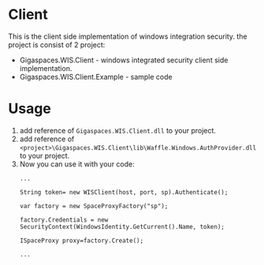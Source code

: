 Client
======

This is the client side implementation of windows integration security.
the project is consist of 2 project:

* Gigaspaces.WIS.Client - windows integrated security client side implementation.
* Gigaspaces.WIS.Client.Example - sample code


Usage
=====

1. add reference of `Gigaspaces.WIS.Client.dll` to your project.
2. add reference of `<project>\Gigaspaces.WIS.Client\lib\Waffle.Windows.AuthProvider.dll` to your project.
3. Now you can use it with your code:
      ```
      ...
      
      String token= new WISClient(host, port, sp).Authenticate();

      var factory = new SpaceProxyFactory("sp");
                
      factory.Credentials = new SecurityContext(WindowsIdentity.GetCurrent().Name, token);

      ISpaceProxy proxy=factory.Create();

      ...
      
      ```
